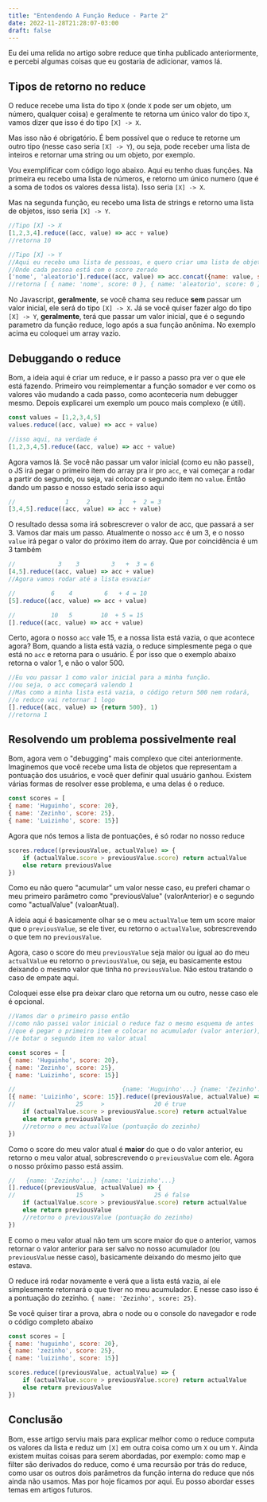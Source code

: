 ```yaml
---
title: "Entendendo A Função Reduce - Parte 2"
date: 2022-11-28T21:28:07-03:00
draft: false
---
```

Eu dei uma relida no artigo sobre reduce que tinha publicado anteriormente, e percebi algumas coisas que eu gostaria de adicionar, vamos lá.

## Tipos de retorno no reduce
O reduce recebe uma lista do tipo `X` (onde `X` pode ser um objeto, um número, qualquer coisa) e geralmente te retorna um único valor do tipo `X`, vamos dizer que isso é do tipo `[X] -> X`.

Mas isso não é obrigatório. É bem possível que o reduce te retorne um outro tipo (nesse caso seria `[X] -> Y`), ou seja, pode receber uma lista de inteiros e retornar uma string ou um objeto, por exemplo.

Vou exemplificar com código logo abaixo. Aqui eu tenho duas funções. Na primeira eu recebo uma lista de números, e retorno um único numero (que é a soma de todos os valores dessa lista). Isso seria `[X] -> X`.

Mas na segunda função, eu recebo uma lista de strings e retorno uma lista de objetos, isso seria `[X] -> Y`.

```javascript
//Tipo [X] -> X
[1,2,3,4].reduce((acc, value) => acc + value)
//retorna 10

//Tipo [X] -> Y
//Aqui eu recebo uma lista de pessoas, e quero criar uma lista de objetos
//Onde cada pessoa está com o score zerado
['nome', 'aleatorio'].reduce((acc, value) => acc.concat({name: value, score: 0}), [])
//retorna [ { name: 'nome', score: 0 }, { name: 'aleatorio', score: 0 } ]
```

No Javascript, **geralmente**, se você chama seu reduce **sem** passar um valor inicial, ele será do tipo `[X] -> X`. Já se você quiser fazer algo do tipo `[X] -> Y`, **geralmente**, terá que passar um valor inicial, que é o segundo parametro da função reduce, logo após a sua função anônima. No exemplo acima eu coloquei um array vazio.

## Debuggando o reduce
Bom, a ideia aqui é criar um reduce, e ir passo a passo pra ver o que ele está fazendo. Primeiro vou reimplementar a função somador e ver como os valores vão mudando a cada passo, como aconteceria num debugger mesmo. Depois explicarei um exemplo um pouco mais complexo (e útil).

```javascript
const values = [1,2,3,4,5]
values.reduce((acc, value) => acc + value)

//isso aqui, na verdade é
[1,2,3,4,5].reduce((acc, value) => acc + value)
```
Agora vamos lá. Se você não passar um valor inicial (como eu não passei), o JS irá pegar o primeiro item do array pra ir pro `acc`, e vai começar a rodar a partir do segundo, ou seja, vai colocar o segundo item no `value`. Então dando um passo e nosso estado seria isso aqui

```javascript
//              1     2        1   +  2 = 3
[3,4,5].reduce((acc, value) => acc + value)
```
O resultado dessa soma irá sobrescrever o valor de acc, que passará a ser 3. Vamos dar mais um passo. Atualmente o nosso `acc` é um 3, e o nosso `value` irá pegar o valor do próximo item do array. Que por coincidência é um 3 também

```javascript
//            3    3         3   +  3 = 6
[4,5].reduce((acc, value) => acc + value)
//Agora vamos rodar até a lista esvaziar

//          6    4         6   + 4 = 10
[5].reduce((acc, value) => acc + value)

//          10   5        10  + 5 = 15
[].reduce((acc, value) => acc + value)
```
Certo, agora o nosso `acc` vale 15, e a nossa lista está vazia, o que acontece agora? Bom, quando a lista está vazia, o reduce simplesmente pega o que está no `acc` e retorna para o usuário. É por isso que o exemplo abaixo retorna o valor 1, e não o valor 500.

```javascript
//Eu vou passar 1 como valor inicial para a minha função.
//ou seja, o acc começará valendo 1
//Mas como a minha lista está vazia, o código return 500 nem rodará,
//o reduce vai retornar 1 logo
[].reduce((acc, value) => {return 500}, 1)
//retorna 1
```

## Resolvendo um problema possivelmente real
Bom, agora vem o "debugging" mais complexo que citei anteriormente. Imaginemos que você recebe uma lista de objetos que representam a pontuação dos usuários, e você quer definir qual usuário ganhou. Existem várias formas de resolver esse problema, e uma delas é o reduce.

```javascript
const scores = [
{ name: 'Huguinho', score: 20},
{ name: 'Zezinho', score: 25},
{ name: 'Luizinho',	score: 15}]
```

Agora que nós temos a lista de pontuações, é só rodar no nosso reduce
```javascript
scores.reduce((previousValue, actualValue) => {
    if (actualValue.score > previousValue.score) return actualValue
    else return previousValue
})
```
Como eu não quero "acumular" um valor nesse caso, eu preferi chamar o meu primeiro parâmetro como "previousValue" (valorAnterior) e o segundo como "actualValue" (valoarAtual).

A ideia aqui é basicamente olhar se o meu `actualValue` tem um score maior que o `previousValue`, se ele tiver, eu retorno o `actualValue`, sobrescrevendo o que tem no `previousValue`.

Agora, caso o score do meu `previousValue` seja maior ou igual ao do meu `actualValue` eu retorno o `previousValue`, ou seja, eu basicamente estou deixando o mesmo valor que tinha no `previousValue`. Não estou tratando o caso de empate aqui.

Coloquei esse else pra deixar claro que retorna um ou outro, nesse caso ele é opcional.

```javascript
//Vamos dar o primeiro passo então
//como não passei valor inicial o reduce faz o mesmo esquema de antes
//que é pegar o primeiro item e colocar no acumulador (valor anterior),
//e botar o segundo item no valor atual

const scores = [
{ name: 'Huguinho', score: 20},
{ name: 'Zezinho', score: 25},
{ name: 'Luizinho',	score: 15}]

//                              {name: 'Huguinho'...} {name: 'Zezinho'...}
[{ name: 'Luizinho', score: 15}].reduce((previousValue, actualValue) => {
//                 25     >              20 é true
    if (actualValue.score > previousValue.score) return actualValue
    else return previousValue
    //retorno o meu actualValue (pontuação do zezinho)
})

```
Como o score do meu valor atual é **maior** do que o do valor anterior, eu retorno o meu valor atual, sobrescrevendo o `previousValue` com ele. Agora o nosso próximo passo está assim.

```javascript
//   {name: 'Zezinho'...} {name: 'Luizinho'...}
[].reduce((previousValue, actualValue) => {
//                 15     >              25 é false
    if (actualValue.score > previousValue.score) return actualValue
    else return previousValue
    //retorno o previousValue (pontuação do zezinho)
})

```
E como o meu valor atual não tem um score maior do que o anterior, vamos retornar o valor anterior para ser salvo no nosso acumulador (ou `previousValue` nesse caso), basicamente deixando do mesmo jeito que estava.

O reduce irá rodar novamente e verá que a lista está vazia, aí ele simplesmente retornará o que tiver no meu acumulador. E nesse caso isso é a pontuação do zezinho. `{ name: 'Zezinho', score: 25}`.

Se você quiser tirar a prova, abra o node ou o console do navegador e rode o código completo abaixo

```javascript
const scores = [
{ name: 'huguinho', score: 20},
{ name: 'zezinho', score: 25},
{ name: 'luizinho',	score: 15}]

scores.reduce((previousValue, actualValue) => {
    if (actualValue.score > previousValue.score) return actualValue
    else return previousValue
})
```

## Conclusão
Bom, esse artigo serviu mais para explicar melhor como o reduce computa os
valores da lista e reduz um `[X]` em outra coisa como um `X` ou um `Y`. Ainda
existem muitas coisas para serem abordadas, por exemplo: como map e filter são
derivados do reduce, como é uma recursão por trás do reduce, como usar os
outros dois parâmetros da função interna do reduce que nós ainda não usamos.
Mas por hoje ficamos por aqui. Eu posso abordar esses temas em artigos futuros.
